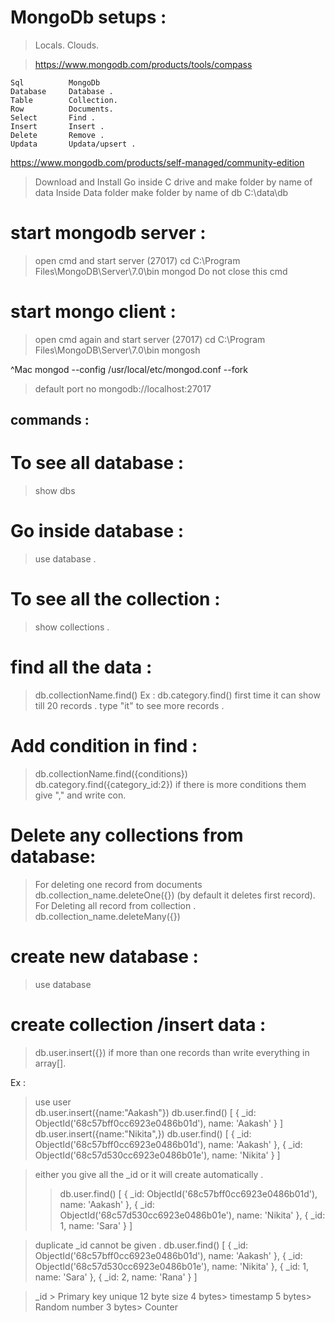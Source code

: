 # MongoDb setups : 
> Locals.
> Clouds.

>https://www.mongodb.com/products/tools/compass

    Sql          MongoDb
    Database     Database .
    Table        Collection.
    Row          Documents.
    Select       Find .
    Insert       Insert .
    Delete       Remove .
    Updata       Updata/upsert .

https://www.mongodb.com/products/self-managed/community-edition

> Download and Install
> Go inside C drive and make folder by name of data
> Inside Data folder make folder by name of db
> C:\data\db

# start mongodb server : 
> open cmd and start server (27017)
> cd C:\Program Files\MongoDB\Server\7.0\bin
> mongod
> Do not close this cmd

# start mongo client : 
> open cmd again and start server (27017)
> cd C:\Program Files\MongoDB\Server\7.0\bin
> mongosh

^Mac
mongod --config /usr/local/etc/mongod.conf --fork
 
 > default port no 
 > mongodb://localhost:27017

## commands :

# To see all database :
 > show dbs 

# Go inside database : 
 > use database .

# To see all the collection : 
 > show collections .

# find all the data : 
 > db.collectionName.find()
 > Ex : db.category.find()
 > first time it can show till 20 records .
 > type "it" to see more records .

# Add condition in find : 
 > db.collectionName.find({conditions})
 > db.category.find({category_id:2})
 > if there is more conditions them give "," and write con.

# Delete any collections from database:
 > For deleting one record from documents 
 > db.collection_name.deleteOne({}) (by default it deletes first record).
 > For Deleting all record from collection .
 > db.collection_name.deleteMany({})

# create new database :
> use database  


# create collection /insert data : 
> db.user.insert({})
> if more than one records than write everything in array[].

Ex :  
 > use user  
 > db.user.insert({name:"Aakash"})
 > db.user.find()
[
     { 
      _id: ObjectId('68c57bff0cc6923e0486b01d'),
      name: 'Aakash' 
      } 
]
 >  db.user.insert({name:"Nikita",})
 >  db.user.find()
 >[
  { _id: ObjectId('68c57bff0cc6923e0486b01d'), name: 'Aakash' },
  { _id: ObjectId('68c57d530cc6923e0486b01e'), name: 'Nikita' }
]

> either you give all the _id or it will create automatically .
> > db.user.find()
>[
  { _id: ObjectId('68c57bff0cc6923e0486b01d'), name: 'Aakash' },
  { _id: ObjectId('68c57d530cc6923e0486b01e'), name: 'Nikita' },
  { _id: 1, name: 'Sara' }
]

> duplicate _id cannot be given .
> db.user.find()
[
  { _id: ObjectId('68c57bff0cc6923e0486b01d'), name: 'Aakash' },
  { _id: ObjectId('68c57d530cc6923e0486b01e'), name: 'Nikita' },
  { _id: 1, name: 'Sara' },
  { _id: 2, name: 'Rana' }
] 

> _id > Primary key
> unique
> 12 byte size
4 bytes> timestamp
5 bytes> Random number
3 bytes> Counter

